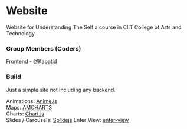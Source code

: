 # Website

Website for Understanding The Self a course in CIIT College of Arts
and Technology.

### Group Members (Coders)

Frontend - [@Kapatid](https://github.com/Kapatid/php-proj)

### Build

Just a simple site not including any backend.

Animations: [Anime.js](https://github.com/juliangarnier/anime/)\
Maps: [AMCHARTS](https://github.com/amcharts/amcharts4)\
Charts: [Chart.js](https://github.com/chartjs/Chart.js)\
Slides / Carousels: [Splidejs](https://github.com/Splidejs/splide)
Enter View: [enter-view](https://github.com/russellgoldenberg/enter-view)
